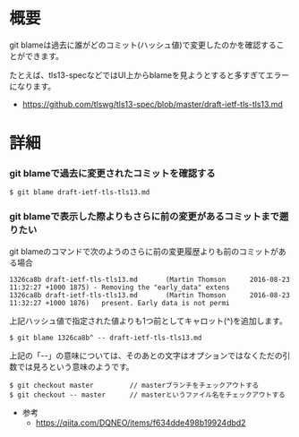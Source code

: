 # 概要
git blameは過去に誰がどのコミット(ハッシュ値)で変更したのかを確認することができます。

たとえば、tls13-specなどではUI上からblameを見ようとすると多すぎてエラーになります。
- https://github.com/tlswg/tls13-spec/blob/master/draft-ietf-tls-tls13.md


# 詳細


### git blameで過去に変更されたコミットを確認する

```
$ git blame draft-ietf-tls-tls13.md
```

### git blameで表示した際よりもさらに前の変更があるコミットまで遡りたい

git blameのコマンドで次のようのさらに前の変更履歴よりも前のコミットがある場合
```
1326ca8b draft-ietf-tls-tls13.md       (Martin Thomson      2016-08-23 11:32:27 +1000 1875) - Removing the "early_data" extens
1326ca8b draft-ietf-tls-tls13.md       (Martin Thomson      2016-08-23 11:32:27 +1000 1876)   present. Early data is not permi
```

上記ハッシュ値で指定された値よりも1つ前としてキャロット(^)を追加します。
```
$ git blame 1326ca8b^ -- draft-ietf-tls-tls13.md 
```

上記の「--」の意味については、そのあとの文字はオプションではなくただの引数では見ろという意味のようです。
```
$ git checkout master         // masterブランチをチェックアウトする
$ git checkout -- master      // masterというファイル名をチェックアウトする
```

- 参考
  - https://qiita.com/DQNEO/items/f634dde498b19924dbd2
